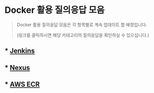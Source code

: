 # Docker 활용 질의응답 모음
> Docker 활용 질의응답 모음은 각 항목별로 계속 업데이트 할 예정입니다.
>
> (링크를 클릭하시면 해당 카테고리의 질의응답을 확인하실 수 있으십니다.)
## * [Jenkins](QnA/Jenkins.md)
## * [Nexus](QnA/Nexus.md)
## * [AWS ECR](QnA/AWS-ECR.md)